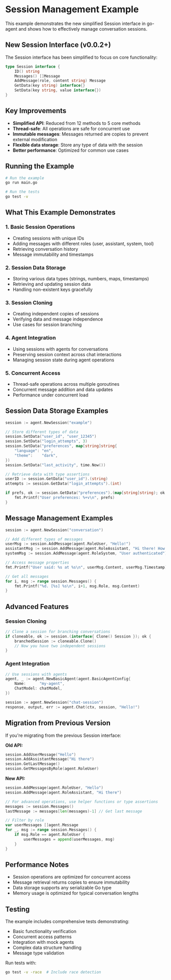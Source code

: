 # Session Management Example

This example demonstrates the new simplified Session interface in go-agent and shows how to effectively manage conversation sessions.

## New Session Interface (v0.0.2+)

The Session interface has been simplified to focus on core functionality:

```go
type Session interface {
    ID() string
    Messages() []Message
    AddMessage(role, content string) Message
    GetData(key string) interface{}
    SetData(key string, value interface{})
}
```

## Key Improvements

- **Simplified API**: Reduced from 12 methods to 5 core methods
- **Thread-safe**: All operations are safe for concurrent use
- **Immutable messages**: Messages returned are copies to prevent external modification
- **Flexible data storage**: Store any type of data with the session
- **Better performance**: Optimized for common use cases

## Running the Example

```bash
# Run the example
go run main.go

# Run the tests
go test -v
```

## What This Example Demonstrates

### 1. Basic Session Operations
- Creating sessions with unique IDs
- Adding messages with different roles (user, assistant, system, tool)
- Retrieving conversation history
- Message immutability and timestamps

### 2. Session Data Storage
- Storing various data types (strings, numbers, maps, timestamps)
- Retrieving and updating session data
- Handling non-existent keys gracefully

### 3. Session Cloning
- Creating independent copies of sessions
- Verifying data and message independence
- Use cases for session branching

### 4. Agent Integration
- Using sessions with agents for conversations
- Preserving session context across chat interactions
- Managing session state during agent operations

### 5. Concurrent Access
- Thread-safe operations across multiple goroutines
- Concurrent message addition and data updates
- Performance under concurrent load

## Session Data Storage Examples

```go
session := agent.NewSession("example")

// Store different types of data
session.SetData("user_id", "user_12345")
session.SetData("login_attempts", 3)
session.SetData("preferences", map[string]string{
    "language": "en",
    "theme":    "dark",
})
session.SetData("last_activity", time.Now())

// Retrieve data with type assertions
userID := session.GetData("user_id").(string)
attempts := session.GetData("login_attempts").(int)

if prefs, ok := session.GetData("preferences").(map[string]string); ok {
    fmt.Printf("User preferences: %+v\n", prefs)
}
```

## Message Management Examples

```go
session := agent.NewSession("conversation")

// Add different types of messages
userMsg := session.AddMessage(agent.RoleUser, "Hello!")
assistantMsg := session.AddMessage(agent.RoleAssistant, "Hi there! How can I help?")
systemMsg := session.AddMessage(agent.RoleSystem, "User authenticated")

// Access message properties
fmt.Printf("User said: %s at %s\n", userMsg.Content, userMsg.Timestamp)

// Get all messages
for i, msg := range session.Messages() {
    fmt.Printf("%d. [%s] %s\n", i+1, msg.Role, msg.Content)
}
```

## Advanced Features

### Session Cloning
```go
// Clone a session for branching conversations
if cloneable, ok := session.(interface{ Clone() Session }); ok {
    branchedSession := cloneable.Clone()
    // Now you have two independent sessions
}
```

### Agent Integration
```go
// Use sessions with agents
agent, _ := agent.NewBasicAgent(agent.BasicAgentConfig{
    Name:      "my-agent",
    ChatModel: chatModel,
})

session := agent.NewSession("chat-session")
response, output, err := agent.Chat(ctx, session, "Hello!")
```

## Migration from Previous Version

If you're migrating from the previous Session interface:

**Old API:**
```go
session.AddUserMessage("Hello")
session.AddAssistantMessage("Hi there")
session.GetLastMessage()
session.GetMessagesByRole(agent.RoleUser)
```

**New API:**
```go
session.AddMessage(agent.RoleUser, "Hello")
session.AddMessage(agent.RoleAssistant, "Hi there")

// For advanced operations, use helper functions or type assertions
messages := session.Messages()
lastMessage := messages[len(messages)-1] // Get last message

// Filter by role
var userMessages []agent.Message
for _, msg := range session.Messages() {
    if msg.Role == agent.RoleUser {
        userMessages = append(userMessages, msg)
    }
}
```

## Performance Notes

- Session operations are optimized for concurrent access
- Message retrieval returns copies to ensure immutability
- Data storage supports any serializable Go type
- Memory usage is optimized for typical conversation lengths

## Testing

The example includes comprehensive tests demonstrating:
- Basic functionality verification
- Concurrent access patterns
- Integration with mock agents
- Complex data structure handling
- Message type validation

Run tests with:
```bash
go test -v -race  # Include race detection
```